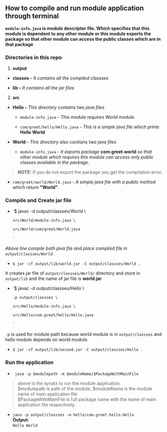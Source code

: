 ## How to compile and run module application through terminal

<b> `module-info.java` is module descriptor file. Which specifies that this module is dependent to any other module or this module exports the package so that other module can access the public classes which are in that package
</b>

### Directories in this repo

1. **output**
  
  - **classes -** _It contains all the compiled classses_
 
  - **lib -** _It contains all the jar files_

2. **src**
  
  - **Hello -** _This directory contains two java files_
 
    - `module-info.java` _- This module requires World module._
   
    - `com/greet/hello/Hello.java` _- This is a simple java file which prints_ **Hello World**
 
  - **World -** _This directory also contians two java files_
 
    - `module-info.java` _- It exports package_ **com.greet.world** _so that other module which requires this module can access only public classes available in the package._

   > **_NOTE:_** If you do not export the package you get the compilation error.
   
   - `com/greet/world/World.java` _- A simple java file with a public method which return_ **"World"**.


### Compile and Create jar file

  * `$ javac -d output/classses/World \

		src/World/module-info.java \

		src/World/com/greet/World.java
	`

<i>Above line compile both java file and place compiled file in `output/classses/World`.</i>	
  

  * `$ jar -cf output/lib/world.jar -C output/classses/World .`

It creates jar file of `output/classses/World/` directory and store in `output/lib` and the name of jar file is **world.jar**	

  * `$ javac -d output/classses/Hello \ 

		-p output/classses \
 
		src/Hello/module-info.java \

		src/Hello/com.greet/hello/Hello.java
	`

`-p` is used for module path because world module is in `output/classses` and  hello module depends on world module.

  * `$ jar -cf output/lib/second.jar -C output/classses/Hello .`


### Run the application

 * ` java -p $modulepath -m $moduleName/$PackageWithMainFile`

> above is the synatx to run the module application.<br> $modulepath is path of the module,  $moduleName is the module name of main application file <br> $PackageWithMainFile is full package name with the name of main application file respectively.

 * `java -p output/classses -m hello/com.greet.hello.Hello`<br>
 **Output:**<br>
   `Hello World`


